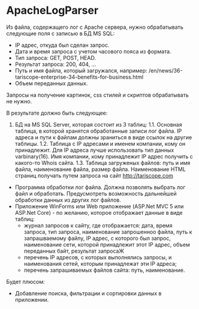 # ApacheLogParser

Из файла, содержащего лог с Apache сервера, нужно обрабатывать следующие поля с записью в БД MS SQL:
- IP адрес, откуда был сделан запрос.
- Дата и время запроса с учетом часового пояса из формата.
- Тип запроса: GET, POST, HEAD.
- Результат запроса: 200, 404, ...
- Путь и имя файла, который загружался, например: /en/news/36-tariscope-enterprise-34-benefits-for-business.html
- Объем переданных данных.

Запросы на получение картинок, css стилей и скриптов обрабатывать не нужно.

В результате должно быть следующее:
1. БД на MS SQL Server, которая состоит из 3 таблиц:
	1.1. Основная таблица, в которой хранятся обработанные записи лог файла. IP адреса и пути к файлам должны зраниться в виде ссылок на другие таблицы.
	1.2. Таблица с IP адресами и именем компании, кому он принадлежит. Для IP адреса лучше использовать тип данных varbinary(16). 
           Имя компании, кому принадлежит IP адрес получить с какого-то Whois сайта. 
	1.3. Таблица загруженых файлов: путь и имя файла, наименование файла, размер файла. Наименование HTML страниц получать путем запроса на сайт http://tariscope.com
- Программа обработки лог файла. Должна позволять выбрать лог файл и обработать. Предусмотреть возможность дальнейшей обработки данных из других лог файлов. 
- Приложение WinForms или Web приложение (ASP.Net MVC 5 или ASP.Net Core) - по желанию, которое отображает данные в виде таблиц:
  - журнал запросов к сайту, где отображается: дата, время запроса, тип запроса, наименование запрошенноо файла, путь к запрашваемому файлу, 
    IP адрес, с которого был запрос, наименование сети, которой принадлежит этот IP адрес, объем переданных байт, результат запросаЖ
  - перечень IP адресов, с которых выполнялись запросы, и наименования сетей, которым принадлежат эти IP адреса;
  - перечень запрашиваемых файлов сайта: путь, наименование.

Будет плюсом:
- Добавление поиска, фильтрации и сортировки данных в приложении.